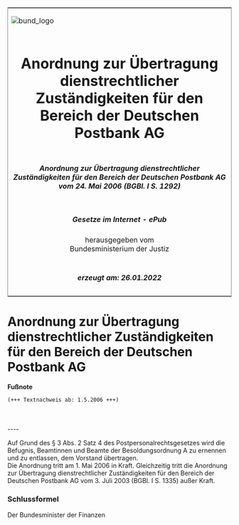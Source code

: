 <span id="DECKBLATT.html"></span>

<table border="0" frame="border" width="100%">

<tr valign="top">

<td align="left">

![bund\_logo](BfJ_2021_Web_de_de.gif)

</td>

<td align="right">

 

</td>

</tr>

<tr align="center" valign="middle">

<td colspan="2">

# Anordnung zur Übertragung dienstrechtlicher Zuständigkeiten für den Bereich der Deutschen Postbank AG

</td>

</tr>

<tr align="center" valign="middle">

<td colspan="2">

##### Anordnung zur Übertragung dienstrechtlicher Zuständigkeiten für den Bereich der Deutschen Postbank AG vom 24. Mai 2006 (BGBl. I S. 1292)

</td>

</tr>

<tr align="center" valign="middle">

<td colspan="2">

  
  

##### Gesetze im Internet - ePub  
  
herausgegeben vom  
Bundesministerium der Justiz

</td>

</tr>

<tr align="center" valign="bottom">

<td colspan="2">

  
  

##### erzeugt am: 26.01.2022

</td>

</tr>

</table>

<span id="BJNR129200006.html"></span>

# Anordnung zur Übertragung dienstrechtlicher Zuständigkeiten für den Bereich der Deutschen Postbank AG

<div>

  
**Fußnote**

<div class="jnhtml">

<div>

<div class="jurAbsatz">

  

``` 
(+++ Textnachweis ab: 1.5.2006 +++)

 
```

</div>

</div>

</div>

</div>

<span id="BJNR129200006BJNE000100000.html"></span>

###   
\----

<div>

<div class="jnhtml">

<div>

<div class="jurAbsatz">

Auf Grund des § 3 Abs. 2 Satz 4 des Postpersonalrechtsgesetzes wird die
Befugnis, Beamtinnen und Beamte der Besoldungsordnung A zu ernennen und
zu entlassen, dem Vorstand übertragen.  
Die Anordnung tritt am 1. Mai 2006 in Kraft. Gleichzeitig tritt die
Anordnung zur Übertragung dienstrechtlicher Zuständigkeiten für den
Bereich der Deutschen Postbank AG vom 3. Juli 2003 (BGBl. I S. 1335)
außer Kraft.

</div>

</div>

</div>

</div>

<span id="BJNR129200006BJNE000200000.html"></span>

### Schlussformel  

<div>

<div class="jnhtml">

<div>

<div class="jurAbsatz">

Der Bundesminister der Finanzen

</div>

</div>

</div>

</div>
